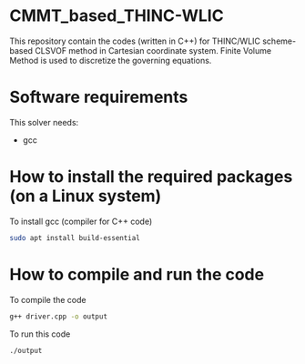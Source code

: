 # CMMT_based_THINC-WLIC
This repository contain the codes (written in C++) for THINC/WLIC scheme-based CLSVOF method in Cartesian coordinate system. Finite Volume Method is used to discretize the governing equations.

# Software requirements
This solver needs:

- gcc

# How to install the required packages (on a Linux system)

To install gcc (compiler for C++ code)

```bash
sudo apt install build-essential
```

# How to compile and run the code

To compile the code

```bash
g++ driver.cpp -o output
```
To run this code

```bash
./output
```
